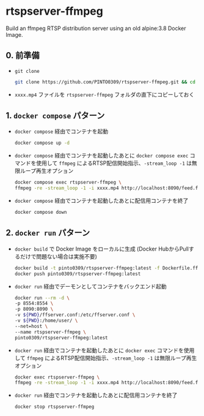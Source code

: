 # rtspserver-ffmpeg
Build an ffmpeg RTSP distribution server using an old alpine:3.8 Docker Image.

## 0. 前準備
- `git clone`
    ```bash
    git clone https://github.com/PINTO0309/rtspserver-ffmpeg.git && cd rtspserver-ffmpeg
    ```
- `xxxx.mp4` ファイルを `rtspserver-ffmpeg` フォルダの直下にコピーしておく

## 1. `docker compose` パターン
- `docker compose` 経由でコンテナを起動
    ```bash
    docker compose up -d
    ```
- `docker compose` 経由でコンテナを起動したあとに `docker compose exec` コマンドを使用して `ffmpeg` によるRTSP配信開始指示、`-stream_loop -1` は無限ループ再生オプション
    ```bash
    docker compose exec rtspserver-ffmpeg \
    ffmpeg -re -stream_loop -1 -i xxxx.mp4 http://localhost:8090/feed.ffm
    ```
- `docker compose` 経由でコンテナを起動したあとに配信用コンテナを終了
    ```bash
    docker compose down
    ```

## 2. `docker run` パターン
- `docker build` で Docker Image をローカルに生成 (Docker HubからPullするだけで問題ない場合は実施不要)
    ```bash
    docker build -t pinto0309/rtspserver-ffmpeg:latest -f Dockerfile.ffmpegrtsp .
    docker push pinto0309/rtspserver-ffmpeg:latest
    ```
- `docker run` 経由でデーモンとしてコンテナをバックエンド起動
    ```bash
    docker run --rm -d \
    -p 8554:8554 \
    -p 8090:8090 \
    -v ${PWD}/ffserver.conf:/etc/ffserver.conf \
    -v ${PWD}:/home/user/ \
    --net=host \
    --name rtspserver-ffmpeg \
    pinto0309/rtspserver-ffmpeg:latest
    ```
- `docker run` 経由でコンテナを起動したあとに `docker exec` コマンドを使用して `ffmpeg` によるRTSP配信開始指示、`-stream_loop -1` は無限ループ再生オプション
    ```bash
    docker exec rtspserver-ffmpeg \
    ffmpeg -re -stream_loop -1 -i xxxx.mp4 http://localhost:8090/feed.ffm
    ```
- `docker run` 経由でコンテナを起動したあとに配信用コンテナを終了
    ```bash
    docker stop rtspserver-ffmpeg
    ```